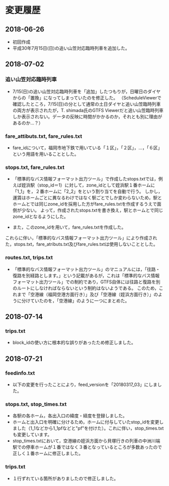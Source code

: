 ﻿# 変更履歴

## 2018-06-26
* 初回作成
* 平成30年7月15日(日)の追い山笠対応臨時列車を追加した。



## 2018-07-02

### 追い山笠対応臨時列車
* 7/15(日)の追い山笠対応臨時列車を「追加」したつもりが，日曜日のダイヤからの「置換」になってしまっていたのを修正した。
（ScheduleViewerで確認したところ，7/15(日)の分として通常の土日ダイヤと追い山笠臨時列車の両方が表示されたが，T. shimada氏のGTFS Viewerだと追い山笠臨時列車しか表示されない。データの反映に時間がかかるのか，それとも別に理由があるのか…？）


###  fare_attibuts.txt, fare_rules.txt

* fare_idについて，福岡市地下鉄で用いている「１区」，「２区」，…，「６区」という用語を用いることとした。


### stops.txt, fare_rules.txt
* 「標準的なバス情報フォーマット出力ツール」で作成したstops.txtでは，例えば姪浜駅（stop_id＝1）に対して，zone_idとして姪浜駅１番ホームに「1_1」を，２番ホームに「2_2」をという割り当てを自動で行う。
しかし，運賃はホームごとに異なるわけではなく駅ごとでしか変わらないため，駅とホームとでは同じzone_idを採用した方がfare_rules.txtを作成するうえで面倒が少ない。
よって，作成されたstops.txtを書き換え，駅とホームとで同じzone_idとなるようにした。

* また，このzone_idを用いて，fare_rules.txtを作成した。

これらに伴い，「標準的なバス情報フォーマット出力ツール」により作成された，stops.txt，fare_atributs.txt及びfare_rules.txtは使用しないこととした。


### routes.txt, trips.txt

* 「標準的なバス情報フォーマット出力ツール」のマニュアルには，「往路・復路を別経路とします。」という記載があるが，これは「標準的なバス情報フォーマット出力ツール」での制約であり，GTFS自体には往路と復路を別のルートにしなければならないという制約はないようである。
このため，これまで「空港線（福岡空港方面行き）」及び「空港線（姪浜方面行き）」のように分けていたのを，「空港線」のように一つにまとめた。



## 2018-07-14

### trips.txt

* block_idの使い方に根本的な誤りがあったため修正しました。


## 2018-07-21

### feedinfo.txt

* 以下の変更を行ったことにより，feed_versionを「20180317_03」にしました。

### stops.txt, stop_times.txt

* 各駅の各ホーム，各出入口の緯度・経度を登録しました。
* ホームと出入口を明確に分けるため，ホームに付与していたstop_idを変更しました（1_1などから1_1pfなどと"pf"を付けた）。これに伴い，stop_times.txtも変更しています。
* stop_times.txtにおいて，空港線の姪浜方面から貝塚行きの列車の中洲川端駅での停車ホームが１番ではなく３番となっているところが多数あったので正しく１番ホームに修正しました。




### trips.txt

* １行ずれている箇所がありましたので修正しました。
